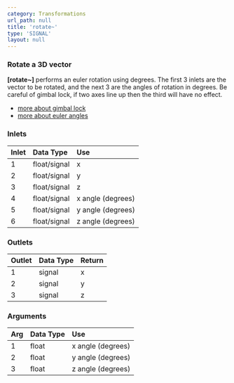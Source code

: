 ```yaml
---
category: Transformations
url_path: null
title: 'rotate~'
type: 'SIGNAL'
layout: null
---
```


### Rotate a 3D vector
**[rotate~]** performs an euler rotation using degrees. The first 3 inlets are the vector to be rotated, and the next 3 are the angles of rotation in degrees. Be careful of gimbal lock, if two axes line up then the third will have no effect.

- [more about gimbal lock](https://en.wikipedia.org/wiki/Gimbal_lock)
- [more about euler angles](https://en.wikipedia.org/wiki/Euler_angles)

### Inlets

| Inlet | Data Type    | Use               |
|:------|:-------------|:------------------|
| 1     | float/signal | x                 |
| 2     | float/signal | y                 |
| 3     | float/signal | z                 |
| 4     | float/signal | x angle (degrees) |
| 5     | float/signal | y angle (degrees) |
| 6     | float/signal | z angle (degrees) |

### Outlets

| Outlet | Data Type | Return |
|:-------|:----------|:-------|
| 1      | signal    | x      |
| 2      | signal    | y      |
| 3      | signal    | z      |

### Arguments

| Arg | Data Type | Use               |
|:----|:----------|:------------------|
| 1   | float     | x angle (degrees) |
| 2   | float     | y angle (degrees) |
| 3   | float     | z angle (degrees) |
